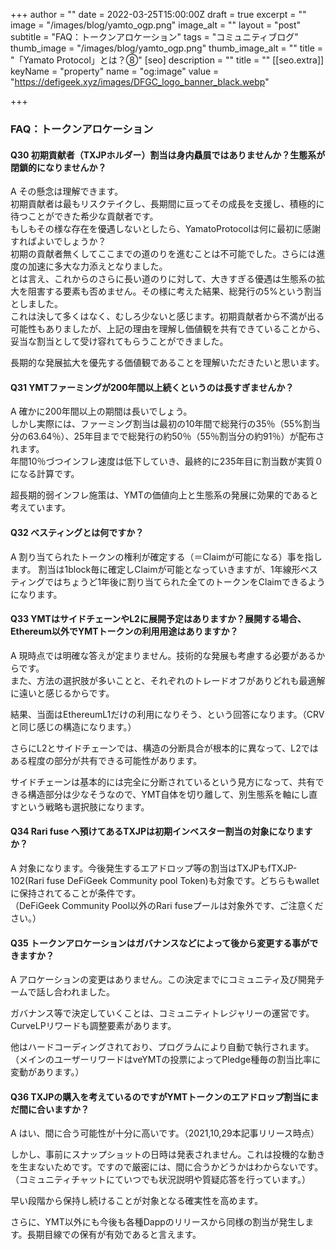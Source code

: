 +++
author = ""
date = 2022-03-25T15:00:00Z
draft = true
excerpt = ""
image = "/images/blog/yamto_ogp.png"
image_alt = ""
layout = "post"
subtitle = "FAQ：トークンアロケーション"
tags = "コミュニティブログ"
thumb_image = "/images/blog/yamto_ogp.png"
thumb_image_alt = ""
title = "「Yamato Protocol」とは？⑧"
[seo]
description = ""
title = ""
[[seo.extra]]
keyName = "property"
name = "og:image"
value = "https://defigeek.xyz/images/DFGC_logo_banner_black.webp"

+++
### FAQ：トークンアロケーション

#### Q30 初期貢献者（TXJPホルダー）割当は身内贔屓ではありませんか？生態系が閉鎖的になりませんか？

A その懸念は理解できます。  
初期貢献者は最もリスクテイクし、長期間に亘ってその成長を支援し、積極的に待つことができた希少な貢献者です。   
もしもその様な存在を優遇しないとしたら、YamatoProtocolは何に最初に感謝すればよいでしょうか？  
初期の貢献者無くしてここまでの道のりを進むことは不可能でした。さらには進度の加速に多大な力添えとなりました。  
とは言え、これからのさらに長い道のりに対して、大きすぎる優遇は生態系の拡大を阻害する要素も否めません。その様に考えた結果、総発行の5%という割当としました。  
これは決して多くはなく、むしろ少ないと感じます。初期貢献者から不満が出る可能性もありましたが、上記の理由を理解し価値観を共有できていることから、妥当な割当として受け容れてもらうことができました。

長期的な発展拡大を優先する価値観であることを理解いただきたいと思います。

#### Q31 YMTファーミングが200年間以上続くというのは長すぎませんか？

A 確かに200年間以上の期間は長いでしょう。  
しかし実際には、ファーミング割当は最初の10年間で総発行の35％（55%割当分の63.64％）、25年目までで総発行の約50％（55％割当分の約91％）が配布されます。  
年間10％づつインフレ速度は低下していき、最終的に235年目に割当数が実質０になる計算です。

超長期的弱インフレ施策は、YMTの価値向上と生態系の発展に効果的であると考えています。

#### Q32 べスティングとは何ですか？

A 割り当てられたトークンの権利が確定する（＝Claimが可能になる）事を指します。 割当は1block毎に確定しClaimが可能となっていきますが、1年線形べスティングではちょうど1年後に割り当てられた全てのトークンをClaimできるようになります。

#### Q33 YMTはサイドチェーンやL2に展開予定はありますか？展開する場合、Ethereum以外でYMTトークンの利用用途はありますか？

A 現時点では明確な答えが定まりません。技術的な発展も考慮する必要があるからです。  
また、方法の選択肢が多いことと、それぞれのトレードオフがありどれも最適解に遠いと感じるからです。

結果、当面はEthereumL1だけの利用になりそう、という回答になります。（CRVと同じ感じの構造になります。）

さらにL2とサイドチェーンでは、構造の分断具合が根本的に異なって、L2ではある程度の部分が共有できる可能性があります。

サイドチェーンは基本的には完全に分断されているという見方になって、共有できる構造部分は少なそうなので、YMT自体を切り離して、別生態系を軸にし直すという戦略も選択肢になります。

#### Q34 Rari fuse へ預けてあるTXJPは初期インベスター割当の対象になりますか？

A 対象になります。今後発生するエアドロップ等の割当はTXJPもfTXJP-102(Rari fuse DeFiGeek Community pool Token)も対象です。どちらもwalletに保持されてることが条件です。  
（DeFiGeek Community Pool以外のRari fuseプールは対象外です、ご注意ください。）

#### Q35 トークンアロケーションはガバナンスなどによって後から変更する事ができますか？

A アロケーションの変更はありません。この決定までにコミュニティ及び開発チームで話し合われました。

ガバナンス等で決定していくことは、コミュニティトレジャリーの運営です。CurveLPリワードも調整要素があります。

他はハードコーディングされており、プログラムにより自動で執行されます。（メインのユーザーリワードはveYMTの投票によってPledge種毎の割当比率に変動があります。）

#### Q36 TXJPの購入を考えているのですがYMTトークンのエアドロップ割当にまだ間に合いますか？

A はい、間に合う可能性が十分に高いです。（2021,10,29本記事リリース時点）

しかし、事前にスナップショットの日時は発表されません。これは投機的な動きを生まないためです。ですので厳密には、間に合うかどうかはわからないです。  
（コミュニティチャットにていつでも状況説明や質疑応答を行っています。）

早い段階から保持し続けることが対象となる確実性を高めます。

さらに、YMT以外にも今後も各種Dappのリリースから同様の割当が発生します。長期目線での保有が有効であると言えます。